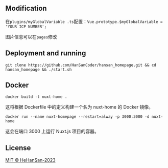 ## Modification
在`plugins/myGlobalVariable .ts`配置：`Vue.prototype.$myGlobalVariable = 'YOUR ICP NUMBER';`

图片信息可以在`pages`修改

## Deployment and running

`git clone https://github.com/HanSanCoder/hansan_homepage.git && cd hansan_homepage && ./start.sh`

## Docker
`docker build -t nuxt-home .`

这将根据 Dockerfile 中的定义构建一个名为 nuxt-home 的 Docker 镜像。

`docker run --name nuxt-homepage --restart=alway -p 3000:3000 -d nuxt-home`

这会在端口 3000 上运行 Nuxt.js 项目的容器。
## License
[MIT © HeHanSan-2023](./LICENSE)

